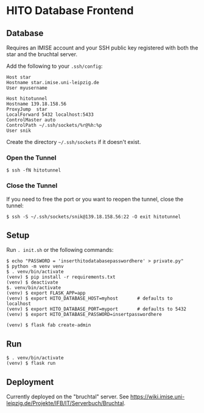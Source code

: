 # HITO Database Frontend

## Database

Requires an IMISE account and your SSH public key registered with both the star and the bruchtal server.

Add the following to your `.ssh/config`:

    Host star
    Hostname star.imise.uni-leipzig.de
    User myusername

    Host hitotunnel                                                                                                                                               
    Hostname 139.18.158.56
    ProxyJump  star
    LocalForward 5432 localhost:5433
    ControlMaster auto
    ControlPath ~/.ssh/sockets/%r@%h:%p
    User snik

Create the directory `~/.ssh/sockets` if it doesn't exist.

### Open the Tunnel

    $ ssh -fN hitotunnel

### Close the Tunnel
If you need to free the port or you want to reopen the tunnel, close the tunnel:

    $ ssh -S ~/.ssh/sockets/snik@139.18.158.56:22 -O exit hitotunnel

##  Setup

Run `. init.sh` or the following commands: 

    $ echo "PASSWORD = 'inserthitodatabasepasswordhere' > private.py"
    $ python -m venv venv
    $ . venv/bin/activate
    (venv) $ pip install -r requirements.txt
    (venv) $ deactivate
    $. venv/bin/activate
    (venv) $ export FLASK_APP=app
    (venv) $ export HITO_DATABASE_HOST=myhost       # defaults to localhost
    (venv) $ export HITO_DATABASE_PORT=myport       # defaults to 5432
    (venv) $ export HITO_DATABASE_PASSWORD=insertpasswordhere

    (venv) $ flask fab create-admin

## Run
    $ . venv/bin/activate
    (venv) $ flask run

## Deployment
Currently deployed on the "bruchtal" server.
See <https://wiki.imise.uni-leipzig.de/Projekte/IFB/IT/Serverbuch/Bruchtal>.
